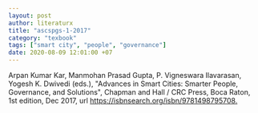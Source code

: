 ```yaml
---
layout: post
author: literaturx
title: "ascspgs-1-2017"
category: "texbook"
tags: ["smart city", "people", "governance"]
date: 2020-08-09 12:01:00 +07
---
```


Arpan Kumar Kar, Manmohan Prasad Gupta, P. Vigneswara Ilavarasan, Yogesh K. Dwivedi (eds.), "Advances in Smart Cities: Smarter People, Governance, and Solutions", Chapman and Hall / CRC Press, Boca Raton, 1st edition, Dec 2017, url <https://isbnsearch.org/isbn/9781498795708>[.](https://drive.google.com/file/d/19dyp9QGdCjcLEB7uZXD-9vio4nyysnuU/view?usp=sharing)
